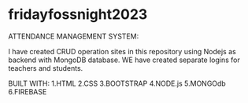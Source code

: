 # fridayfossnight2023
ATTENDANCE MANAGEMENT SYSTEM:

I have created CRUD operation sites in this repository using Nodejs as backend with MongoDB database.
WE have created separate logins for teachers and students.

BUILT WITH:
1.HTML
2.CSS
3.BOOTSTRAP 
4.NODE.js
5.MONGOdb
6.FIREBASE
